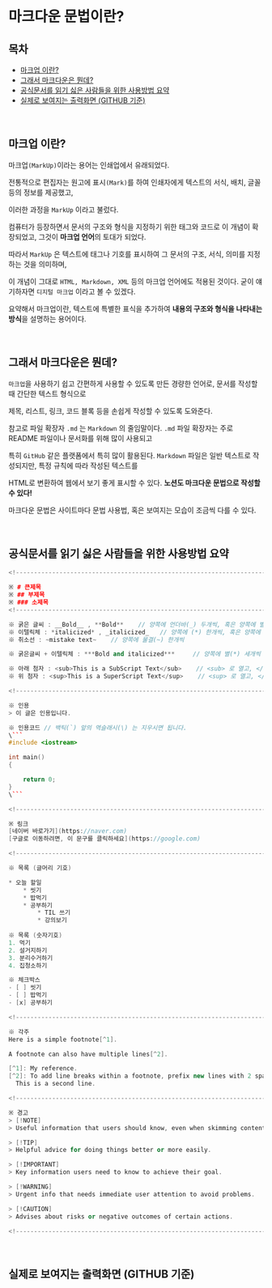# 마크다운 문법이란?

## 목차
* [마크업 이란?](#마크업-이란)
* [그래서 마크다운은 뭔데?](#그래서-마크다운은-뭔데)
* [공식문서를 읽기 싫은 사람들을 위한 사용방법 요약](#공식문서를-읽기-싫은-사람들을-위한-사용방법-요약)
* [실제로 보여지는 출력화면 (GITHUB 기준)](#실제로-보여지는-출력화면-github-기준)

</br>

## 마크업 이란?

마크업`(MarkUp)`이라는 용어는 인쇄업에서 유래되었다.

전통적으로 편집자는 원고에 표시`(Mark)`를 하여 인쇄자에게 텍스트의 서식, 배치, 글꼴 등의 정보를 제공했고,

이러한 과정을 `MarkUp` 이라고 불렀다.

컴퓨터가 등장하면서 문서의 구조와 형식을 지정하기 위한 태그와 코드로 이 개념이 확장되었고, 그것이 **마크업 언어**의 토대가 되었다.

따라서 `MarkUp` 은 텍스트에 태그나 기호를 표시하여 그 문서의 구조, 서식, 의미를 지정하는 것을 의미하며,

이 개념이 그대로 `HTML, Markdown, XML` 등의 마크업 언어에도 적용된 것이다. 굳이 얘기하자면 `디지털 마크업` 이라고 볼 수 있겠다.

요약해서 마크업이란, 텍스트에 특별한 표식을 추가하여 **내용의 구조와 형식을 나타내는 방식**을 설명하는 용어이다.

</br>

## 그래서 마크다운은 뭔데?

`마크업`을 사용하기 쉽고 간편하게 사용할 수 있도록 만든 경량한 언어로, 문서를 작성할 때 간단한 텍스트 형식으로

제목, 리스트, 링크, 코드 블록 등을 손쉽게 작성할 수 있도록 도와준다.

참고로 파일 확장자 `.md` 는 `Markdown` 의 줄임말이다. `.md` 파일 확장자는 주로 README 파일이나 문서화를 위해 많이 사용되고

특히 `GitHub` 같은 플랫폼에서 특히 많이 활용된다. `Markdown` 파일은 일반 텍스트로 작성되지만, 특정 규칙에 따라 작성된 텍스트를

HTML로 변환하여 웹에서 보기 좋게 표시할 수 있다. **노션도 마크다운 문법으로 작성할 수 있다!**

마크다운 문법은 사이트마다 문법 사용법, 혹은 보여지는 모습이 조금씩 다를 수 있다.

</br>

## 공식문서를 읽기 싫은 사람들을 위한 사용방법 요약

```cpp
<!------------------------------------------------------------------------------------------------->

※ # 큰제목
※ ## 부제목
※ ### 소제목
<!------------------------------------------------------------------------------------------------->

※ 굵은 글씨 : __Bold__ , **Bold**    // 양쪽에 언더바(_) 두개씩, 혹은 양쪽에 별(*) 두개씩
※ 이텔릭체 : *italicized* , _italicized_   // 양쪽에 (*) 한개씩, 혹은 양쪽에 언더바(_) 한개씩
※ 취소선 : ~mistake text~    // 양쪽에 물결(~) 한개씩

※ 굵은글씨 + 이텔릭체 : ***Bold and italicized***     // 양쪽에 별(*) 세개씩

※ 아래 첨자 : <sub>This is a SubScript Text</sub>    // <sub> 로 열고, </sub> 로 닫습니다.
※ 위 첨자 : <sup>This is a SuperScript Text</sup>    // <sup> 로 열고, </sup> 로 닫습니다.

<!------------------------------------------------------------------------------------------------->

※ 인용
> 이 글은 인용입니다.

※ 인용코드 // 백틱(`) 앞의 역슬래시(\) 는 지우시면 됩니다.
\```
#include <iostream>

int main()
{

	return 0;
}
\```

<!------------------------------------------------------------------------------------------------->

※ 링크
[네이버 바로가기](https://naver.com)
[구글로 이동하려면, 이 문구를 클릭하세요](https://google.com)

<!------------------------------------------------------------------------------------------------->

※ 목록 (글머리 기호)

* 오늘 할일
	* 씻기
	* 밥먹기
	* 공부하기
		* TIL 쓰기
		* 강의보기
		
※ 목록 (숫자기호)
1. 먹기
2. 설거지하기
3. 분리수거하기
4. 집청소하기

※ 체크박스
- [ ] 씻기
- [ ] 밥먹기
- [x] 공부하기

<!------------------------------------------------------------------------------------------------->

※ 각주
Here is a simple footnote[^1].

A footnote can also have multiple lines[^2].

[^1]: My reference.
[^2]: To add line breaks within a footnote, prefix new lines with 2 spaces.
  This is a second line.

<!------------------------------------------------------------------------------------------------->

※ 경고
> [!NOTE]
> Useful information that users should know, even when skimming content.

> [!TIP]
> Helpful advice for doing things better or more easily.

> [!IMPORTANT]
> Key information users need to know to achieve their goal.

> [!WARNING]
> Urgent info that needs immediate user attention to avoid problems.

> [!CAUTION]
> Advises about risks or negative outcomes of certain actions.

<!------------------------------------------------------------------------------------------------->
```

</br>

## 실제로 보여지는 출력화면 (GITHUB 기준)
